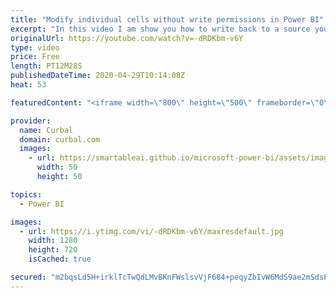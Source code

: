 ```yaml
---
title: "Modify individual cells without write permissions in Power BI"
excerpt: "In this video I am show you how to write back to a source you dont own. Links to mentioned sources:  Create an index with DAX: https://youtu.be/qUmTxQHr6nY  Create a rowid with dax:  https://youtu.be/WzpqBLApSBU  Here you can download all the pbix files: https://curbal.com/donwload-center\r \r SUBSCRIBE"
originalUrl: https://youtube.com/watch?v=-dRDKbm-v6Y
type: video
price: Free
length: PT12M28S
publishedDateTime: 2020-04-29T10:14:08Z
heat: 53

featuredContent: "<iframe width=\"800\" height=\"500\" frameborder=\"0\" src=\"https://www.youtube.com/embed/-dRDKbm-v6Y\" allow=\"accelerometer; autoplay; encrypted-media; gyroscope; picture-in-picture\" allowfullscreen></iframe>"

provider:
  name: Curbal
  domain: curbal.com
  images:
    - url: https://smartableai.github.io/microsoft-power-bi/assets/images/organizations/curbal.com-50x50.jpg
      width: 50
      height: 50

topics:
  - Power BI

images:
  - url: https://i.ytimg.com/vi/-dRDKbm-v6Y/maxresdefault.jpg
    width: 1280
    height: 720
    isCached: true

secured: "m2bqsLd5H+irklTcTwQdLMvBKnFWslsvVjF684+peqyZbIvW6MdS9ae2mSdsPtpZ8SguMbQS3ZJ257KmVvu3xgq8nQIwNaiciZxT9fuV7BWhIOXFw6UcCmDX/LqW6TPmkMQ3B797EVchCD9msbgyzVJJbSH3q4fxtOtYKUieSakB+oS0Sxu1hZpMrvjjsUefmttVoKAGzheYgQh6S2PDB7ClTUrOJc+5zmcNodmljpdIp5MLyaJLPJMadvC/3ZjattzIeFu45deQNALy2Ae9Ff4qG9P2CowEYawAPwG0nIKNPO83tlyegEBGfH60nBzpfcMyH3OIsjLyCkxjXe2DFB1LxZS7yGHmOYUs6pFoAqWl2bjsy7MlcE1UbS7OhIcUOgydSji+JUdTEzLquKpEM/0BxfMN2ryaBBP7ONldmuA=;oj642l9pAtXg70WDgRaedg=="
---
```


